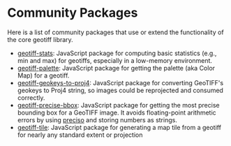 # Community Packages

Here is a list of community packages that use or extend the functionality of the core geotiff library.
- [geotiff-stats](https://github.com/geotiff/geotiff-stats): JavaScript package for computing basic statistics (e.g., min and max) for geotiffs, especially in a low-memory environment.
- [geotiff-palette](https://github.com/GeoTIFF/geotiff-palette): JavaScript package for getting the palette (aka Color Map) for a geotiff.
- [geotiff-geokeys-to-proj4](https://github.com/matafokka/geotiff-geokeys-to-proj4): JavaScript package for converting GeoTIFF's geokeys to Proj4 string, so images could be reprojected and consumed correctly.
- [geotiff-precise-bbox](https://github.com/geotiff/geotiff-precise-bbox): JavaScript package for getting the most precise bounding box for a GeoTIFF image.  It avoids floating-point arithmetic errors by using [preciso](https://github.com/danieljdufour/preciso) and storing numbers as strings.
- [geotiff-tile](https://github.com/GeoTIFF/geotiff-tile): JavaScript package for generating a map tile from a geotiff for nearly any standard extent or projection
